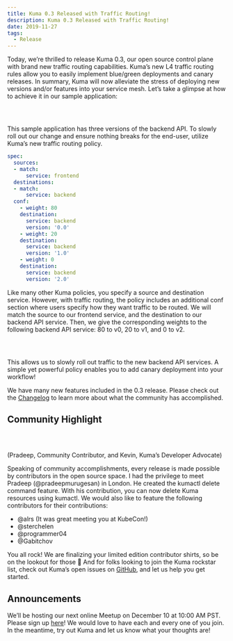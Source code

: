 ```yaml
---
title: Kuma 0.3 Released with Traffic Routing!
description: Kuma 0.3 Released with Traffic Routing!
date: 2019-11-27
tags:
  - Release
---
```


Today, we’re thrilled to release Kuma 0.3, our open source control plane with brand new traffic routing capabilities. Kuma’s new L4 traffic routing rules allow you to easily implement blue/green deployments and canary releases. In summary, Kuma will now alleviate the stress of deploying new versions and/or features into your service mesh. Let’s take a glimpse at how to achieve it in our sample application:

<center>
<img src="/images/blog/0-3-0-blog-pic-1.jpg" alt="" style=" padding-top: 20px; padding-bottom: 10px;"/>
</center>

This sample application has three versions of the backend API. To slowly roll out our change and ensure nothing breaks for the end-user, utilize Kuma’s new traffic routing policy.

```yaml
spec:
  sources:
  - match:
      service: frontend
  destinations:
  - match:
      service: backend
  conf:
    - weight: 80
    destination:
      service: backend
      version: '0.0'
    - weight: 20
    destination:
      service: backend
      version: '1.0'
    - weight: 0
    destination:
      service: backend
      version: '2.0'
``` 
Like many other Kuma policies, you specify a source and destination service. However, with traffic routing, the policy includes an additional conf section where users specify how they want traffic to be routed. We will match the source to our frontend service, and the destination to our backend API service. Then, we give the corresponding weights to the following backend API service: 80 to v0, 20 to v1, and 0 to v2.

<center>
<img src="/images/blog/0-3-0-blog-pic-2.jpg" alt="" style=" padding-top: 20px; padding-bottom: 10px;"/>
</center>

This allows us to slowly roll out traffic to the new backend API services. A simple yet powerful policy enables you to add canary deployment into your workflow!

We have many new features included in the 0.3 release. Please check out the [Changelog](https://github.com/kumahq/kuma/blob/master/CHANGELOG.md) to learn more about what the community has accomplished.

## Community Highlight

<center>
<img src="/images/blog/0-3-0-blog-pic-3.jpg" alt="" style=" padding-top: 20px; padding-bottom: 10px;"/>
</center>

(Pradeep, Community Contributor, and Kevin, Kuma’s Developer Advocate)

Speaking of community accomplishments, every release is made possible by contributors in the open source space. I had the privilege to meet Pradeep (@pradeepmurugesan) in London. He created the kumactl delete command feature. With his contribution, you can now delete Kuma resources using kumactl. We would also like to feature the following contributors for their contributions:

* @alrs (It was great meeting you at KubeCon!)
* @sterchelen
* @programmer04
* @Gabitchov

You all rock! We are finalizing your limited edition contributor shirts, so be on the lookout for those 🙂 And for folks looking to join the Kuma rockstar list, check out Kuma’s open issues on [GitHub](https://github.com/kumahq/kuma/issues), and let us help you get started.

## Announcements
We’ll be hosting our next online Meetup on December 10 at 10:00 AM PST. Please sign up [here](https://kuma.io/community)! We would love to have each and every one of you join. In the meantime, try out Kuma and let us know what your thoughts are!

